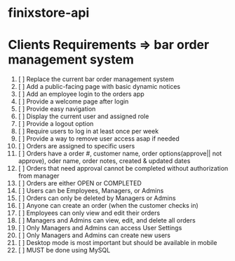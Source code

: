 # finixstore-api

# Clients Requirements => bar order management system

1. [ ] Replace the current bar order management system
2. [ ] Add a public-facing page with basic dynamic notices
3. [ ] Add an employee login to the orders app
4. [ ] Provide a welcome page after login
5. [ ] Provide easy navigation
6. [ ] Display the current user and assigned role
7. [ ] Provide a logout option
8. [ ] Require users to log in at least once per week
9. [ ] Provide a way to remove user access asap if needed
10. [ ] Orders are assigned to specific users
11. [ ] Orders have a order #, customer name, order options(approve|| not approve), oder name, order notes, created & updated dates
12. [ ] Orders that need approval cannot be completed without authorization from manager
13. [ ] Orders are either OPEN or COMPLETED
14. [ ] Users can be Employees, Managers, or Admins
15. [ ] Orders can only be deleted by Managers or Admins
16. [ ] Anyone can create an order (when the customer checks in)
17. [ ] Employees can only view and edit their orders
18. [ ] Managers and Admins can view, edit, and delete all orders
19. [ ] Only Managers and Admins can access User Settings
20. [ ] Only Managers and Admins can create new users
21. [ ] Desktop mode is most important but should be available in mobile
22. [ ] MUST be done using MySQL 
